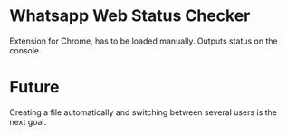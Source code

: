 # Whatsapp Web Status Checker

Extension for Chrome, has to be loaded manually. Outputs status on the console.

# Future

Creating a file automatically and switching between several users is the next goal.
